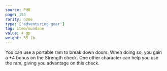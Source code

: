```yaml
---
source: PHB
page: 153
rarity: none
type: ['adventuring gear']
tag: item/mundane
value: 4 gp
weight: 35 lb.
---
```


You can use a portable ram to break down doors. When doing so, you gain a +4 bonus on the Strength check. One other character can help you use the ram, giving you advantage on this check.

